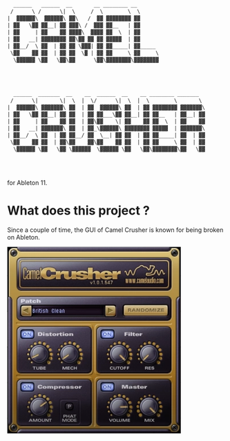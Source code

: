 ```
  ______   ______  __       __ ________ __       
 /      \ /      \|  \     /  \        \  \      
|  ▓▓▓▓▓▓\  ▓▓▓▓▓▓\ ▓▓\   /  ▓▓ ▓▓▓▓▓▓▓▓ ▓▓      
| ▓▓   \▓▓ ▓▓__| ▓▓ ▓▓▓\ /  ▓▓▓ ▓▓__   | ▓▓      
| ▓▓     | ▓▓    ▓▓ ▓▓▓▓\  ▓▓▓▓ ▓▓  \  | ▓▓      
| ▓▓   __| ▓▓▓▓▓▓▓▓ ▓▓\▓▓ ▓▓ ▓▓ ▓▓▓▓▓  | ▓▓      
| ▓▓__/  \ ▓▓  | ▓▓ ▓▓ \▓▓▓| ▓▓ ▓▓_____| ▓▓_____ 
 \▓▓    ▓▓ ▓▓  | ▓▓ ▓▓  \▓ | ▓▓ ▓▓     \ ▓▓     \
  \▓▓▓▓▓▓ \▓▓   \▓▓\▓▓      \▓▓\▓▓▓▓▓▓▓▓\▓▓▓▓▓▓▓▓
                                                 
                                                 
                                                 
```
```
  ______  _______  __    __  ______  __    __ ________ _______  
 /      \|       \|  \  |  \/      \|  \  |  \        \       \ 
|  ▓▓▓▓▓▓\ ▓▓▓▓▓▓▓\ ▓▓  | ▓▓  ▓▓▓▓▓▓\ ▓▓  | ▓▓ ▓▓▓▓▓▓▓▓ ▓▓▓▓▓▓▓\
| ▓▓   \▓▓ ▓▓__| ▓▓ ▓▓  | ▓▓ ▓▓___\▓▓ ▓▓__| ▓▓ ▓▓__   | ▓▓__| ▓▓
| ▓▓     | ▓▓    ▓▓ ▓▓  | ▓▓\▓▓    \| ▓▓    ▓▓ ▓▓  \  | ▓▓    ▓▓
| ▓▓   __| ▓▓▓▓▓▓▓\ ▓▓  | ▓▓_\▓▓▓▓▓▓\ ▓▓▓▓▓▓▓▓ ▓▓▓▓▓  | ▓▓▓▓▓▓▓\
| ▓▓__/  \ ▓▓  | ▓▓ ▓▓__/ ▓▓  \__| ▓▓ ▓▓  | ▓▓ ▓▓_____| ▓▓  | ▓▓
 \▓▓    ▓▓ ▓▓  | ▓▓\▓▓    ▓▓\▓▓    ▓▓ ▓▓  | ▓▓ ▓▓     \ ▓▓  | ▓▓
  \▓▓▓▓▓▓ \▓▓   \▓▓ \▓▓▓▓▓▓  \▓▓▓▓▓▓ \▓▓   \▓▓\▓▓▓▓▓▓▓▓\▓▓   \▓▓
                                                                
                                                                
                                                                
```
for Ableton 11.

# What does this project ?

Since a couple of time, the GUI of Camel Crusher is known for being broken on Ableton.

![Test](https://github.com/maitreverge/camel_crusher_ableton/blob/d86445dc35b1d82d0254eefa7e33a6f3b3922792/read_me_pictures/pic_1.png)
